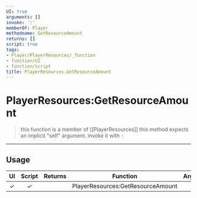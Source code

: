 ```yaml
---
UI: true
arguments: []
invoke: ':'
memberOf: Player
methodname: GetResourceAmount
returns: []
script: true
tags:
- Player/PlayerResources/_function
- function/UI
- function/script
title: PlayerResources.GetResourceAmount
---
```

# PlayerResources:GetResourceAmount
> this function is a member of [[PlayerResources]]
> this method expects an implicit "self" argument. invoke it with `:`
-----
## Usage
|  UI | Script | Returns | Function | Arguments |
|:---:|:------:|-------:|:--------:|:---------|
|✓|✓||PlayerResources:GetResourceAmount||
